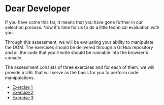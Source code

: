 # Dear Developer

If you have come this far, it means that you have gone further in our selection process. Now it's time for us to do a little technical evaluation with you.

Through this assessment, we will be evaluating your ability to manipulate the DOM. The exercises should be delivered through a GitHub repository and all the code that you'll write should be runnable into the browser's console.

The assessment consists of three exercises and for each of them, we will provide a URL that will serve as the basis for you to perform code manipulations.

* [Exercise 1](https://github.com/tntdevs/interview-survey/wiki/Exercise-1)
* [Exercise 2](https://github.com/tntdevs/interview-survey/wiki/Exercise-2)
* [Exercise 3](https://github.com/tntdevs/interview-survey/wiki/Exercise-3)